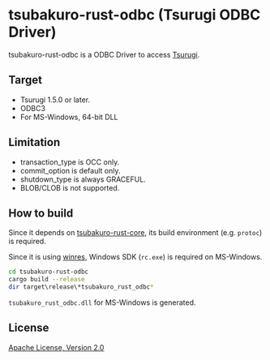 # tsubakuro-rust-odbc (Tsurugi ODBC Driver)

tsubakuro-rust-odbc is a ODBC Driver to access [Tsurugi](https://github.com/project-tsurugi/tsurugidb).

## Target

- Tsurugi 1.5.0 or later.
- ODBC3
- For MS-Windows, 64-bit DLL

## Limitation

- transaction_type is OCC only.
- commit_option is default only.
- shutdown_type is always GRACEFUL.
- BLOB/CLOB is not supported.

## How to build

Since it depends on [tsubakuro-rust-core](../tsubakuro-rust-core), its build environment (e.g. `protoc`) is required.

Since it is using [winres](https://crates.io/crates/winres), Windows SDK (`rc.exe`) is required on MS-Windows.

```bash
cd tsubakuro-rust-odbc
cargo build --release
dir target\release\*tsubakuro_rust_odbc*
```

`tsubakuro_rust_odbc.dll` for MS-Windows is generated.

## License

[Apache License, Version 2.0](http://www.apache.org/licenses/LICENSE-2.0)

